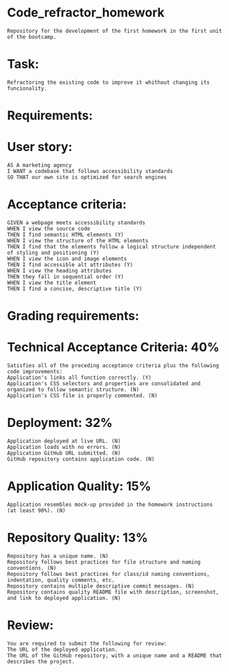 # Code_refractor_homework
    Repository for the development of the first homework in the first unit of the bootcamp.

# Task:
    Refractoring the existing code to improve it whithout changing its funcionality. 

# Requirements:

# User story: 
    AS A marketing agency
    I WANT a codebase that follows accessibility standards
    SO THAT our own site is optimized for search engines

# Acceptance criteria: 
    GIVEN a webpage meets accessibility standards
    WHEN I view the source code
    THEN I find semantic HTML elements (Y)
    WHEN I view the structure of the HTML elements
    THEN I find that the elements follow a logical structure independent of styling and positioning (Y)
    WHEN I view the icon and image elements
    THEN I find accessible alt attributes (Y)
    WHEN I view the heading attributes
    THEN they fall in sequential order (Y)
    WHEN I view the title element
    THEN I find a concise, descriptive title (Y)

# Grading requirements: 

# Technical Acceptance Criteria: 40%
    Satisfies all of the preceding acceptance criteria plus the following code improvements:
    Application's links all function correctly. (Y)
    Application's CSS selectors and properties are consolidated and organized to follow semantic structure. (N)
    Application's CSS file is properly commented. (N)

# Deployment: 32%
    Application deployed at live URL. (N)
    Application loads with no errors. (N)
    Application GitHub URL submitted. (N)
    GitHub repository contains application code. (N)

# Application Quality: 15% 
    Application resembles mock-up provided in the homework instructions (at least 90%). (N)

# Repository Quality: 13%
    Repository has a unique name. (N)
    Repository follows best practices for file structure and naming conventions. (N)
    Repository follows best practices for class/id naming conventions, indentation, quality comments, etc.
    Repository contains multiple descriptive commit messages. (N)
    Repository contains quality README file with description, screenshot, and link to deployed application. (N)

# Review:
    You are required to submit the following for review:
    The URL of the deployed application.
    The URL of the GitHub repository, with a unique name and a README that describes the project.